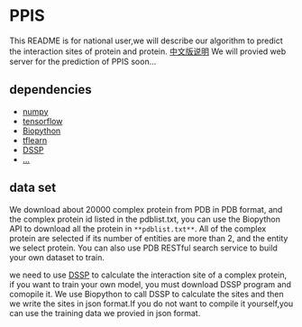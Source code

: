 # PPIS
This README is for national user,we will describe our algorithm to predict the interaction sites of protein and protein.
[中文版说明](https://github.com/LionsChen/PPIS/blob/master/中文说明.md)
We will provied web server for the prediction of PPIS soon...
## dependencies
- [numpy](http://www.numpy.org)
- [tensorflow](https://tensorflow.google.cn)
- [Biopython](https://biopython.org)
- [tflearn](http://tflearn.org)
- [DSSP](https://swift.cmbi.umcn.nl/gv/dssp/)
- [...]()
## data set
  We download about 20000 complex protein from PDB in PDB format, and the complex protein id listed in the pdblist.txt, you can use the Biopython API to download all the protein in ```**pdblist.txt**```. All of the complex protein are selected if its number of entities are more than 2, and the entity we select protein. You can also use PDB RESTful search service to build your own dataset to train.
  
we need to use [DSSP](https://swift.cmbi.umcn.nl/gv/dssp/) to calculate the interaction site of a complex protein, if you want to train your own model, you must download DSSP program and comopile it. We use Biopython to call DSSP to calculate the sites and then we write the sites in json format.If you do not want to compile it yourself,you can use the training data we provied in json format.
